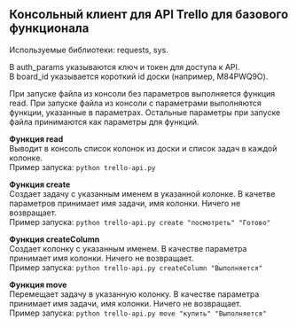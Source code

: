 ## Консольный клиент для API Trello для базового функционала

Используемые библиотеки: requests, sys.

В auth_params указываются ключ и токен для доступа к API.  
В board_id указывается короткий id доски (например, M84PWQ9O).

При запуске файла из консоли без параметров выполняется функция read. 
При запуске файла из консоли с параметрами выполняются функции, указанные в параметрах. Остальные параметры при запуске файла принимаются как параметры для функций.

**Функция read**  
Выводит в консоль список колонок из доски и список задач в каждой колонке.  
Пример запуска: `python trello-api.py`  
      
**Функция create**  
Создает задачу с указанным именем в указанной колонке. В качетве параметров принимает имя задачи, имя колонки. Ничего не возвращает.  
Пример запуска: `python trello-api.py create "посмотреть" "Готово"`

**Функция createColumn**  
Создает колонку с указанным именем. В качестве параметра принимает имя колонки. Ничего не возвращает.  
Пример запуска: `python trello-api.py createColumn "Выполняется"`

**Функция move**  
Перемещает задачу в указанную колонку. В качестве параметра принимает имя задачи, имя колонки. Ничего не возвращает.  
Пример запуска: `python trello-api.py move "купить" "Выполняется"`
